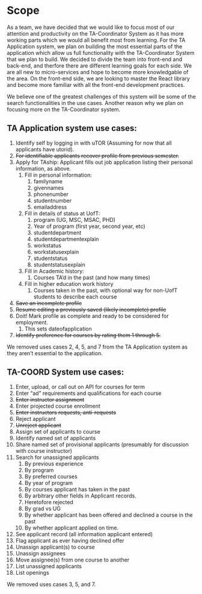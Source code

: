# Scope

As a team, we have decided that we would like to focus most of our attention and productivity on the TA-Coordinator System as it has more working parts which we would all benefit most from learning. For the TA Application system, we plan on building the most essential parts of the application which allow us full functionality with the TA-Coordinator System that we plan to build. We decided to divide the team into front-end and back-end, and therfore there are different learning goals for each side. We are all new to micro-services and hope to become more knowledgable of the area. On the front-end side, we are looking to master the React library and become more familiar with all the front-end development practices.

We believe one of the greatest challenges of this system will be some of the search functionalities in the use cases. Another reason why we plan on focusing more on the TA-Coordinator system.

## TA Application system use cases:

1.	Identify self by logging in with uTOR (Assuming for now that all applicants have utorid).
2.	~~For identifiable applicants recover profile from previous semester.~~
3.	Apply for TAship: Applicant fills out job application listing their personal information, as above.
    1.	Fill in personal information:
        1.	familyname
        2.	givennames
        3.	phonenumber
        4.	studentnumber
        5.	emailaddress
    2.	Fill in details of status at UofT:
        1.	program (UG, MSC, MSAC, PHD)
        2.	Year of program (first year, second year, etc)
        3.	studentdepartment
        4.	studentdepartmentexplain
        5.	workstatus
        6.	workstatusexplain
        7.	studentstatus
        8.	studentstatusexplain
    3.	Fill in Academic history:
        1.	Courses TA’d in the past (and how many times)
    4.	Fill in higher education work history
        1.	Courses taken in the past, with optional way for non-UofT students to describe each course
4.	~~Save an incomplete profile~~
5.	~~Resume editing a previously saved (likely incomplete) profile~~
6.	Doit! Mark profile as complete and ready to be considered for employment.
    1.	This sets dateofapplication
7.	~~Identify preference for courses by rating them 1 through 5.~~

We removed uses cases 2, 4, 5, and 7 from the TA Application system as they aren’t essential to the application.

## TA-COORD System use cases:

1.	Enter, upload, or call out on API for courses for term
2.	Enter “ad” requirements and qualifications for each course
3.	~~Enter instructor assignment~~
4.	Enter projected course enrollment
5.	~~Enter instructors requests, anti-requests~~
6.	Reject applicant
7.	~~Unreject applicant~~
8.	Assign set of applicants to course
9.	Identify named set of applicants
10.	Share named set of provisional applicants (presumably for discussion with course instructor)
11.	Search for unassigned applicants
    1.	By previous experience
    2.	By program
    3.	By preferred courses
    4.	By year of program
    5.	By courses applicant has taken in the past
    6.	By arbitrary other fields in Applicant records.
    7.	Heretofore rejected
    8.	By grad vs UG
    9.	By whether applicant has been offered and declined a course in the past
    10.	By whether applicant applied on time.
12.	See applicant record (all information applicant entered)
13.	Flag applicant as ever having declined offer
14.	Unassign applicant(s) to course
15.	Unassign assignees
16.	Move assignee(s) from one course to another
17.	List unassigned applicants
18.	List openings

We removed uses cases 3, 5, and 7.

